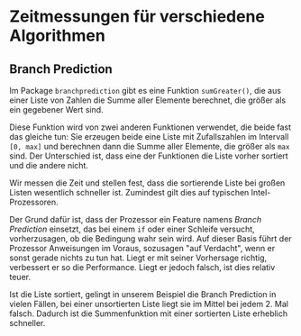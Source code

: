 # Zeitmessungen für verschiedene Algorithmen

## Branch Prediction

Im Package `branchprediction` gibt es eine Funktion `sumGreater()`, die aus einer Liste
von Zahlen die Summe aller Elemente berechnet, die größer als ein gegebener Wert sind.

Diese Funktion wird von zwei anderen Funktionen verwendet, die beide fast das gleiche
tun: Sie erzeugen beide eine Liste mit Zufallszahlen im Intervall `[0, max]` und
berechnen dann die Summe aller Elemente, die größer als `max` sind.
Der Unterschied ist, dass eine der Funktionen die Liste vorher sortiert und die andere
nicht.

Wir messen die Zeit und stellen fest, dass die sortierende Liste bei großen Listen
wesentlich schneller ist. Zumindest gilt dies auf typischen Intel-Prozessoren.

Der Grund dafür ist, dass der Prozessor ein Feature namens *Branch Prediction*
einsetzt, das bei einem `if` oder einer Schleife versucht, vorherzusagen, ob die
Bedingung wahr sein wird.
Auf dieser Basis führt der Prozessor Anweisungen im Voraus, sozusagen "auf Verdacht",
wenn er sonst gerade nichts zu tun hat. Liegt er mit seiner Vorhersage richtig,
verbessert er so die Performance. Liegt er jedoch falsch, ist dies relativ teuer.

Ist die Liste sortiert, gelingt in unserem Beispiel die Branch Prediction in vielen
Fällen, bei einer unsortierten Liste liegt sie im Mittel bei jedem 2. Mal falsch.
Dadurch ist die Summenfunktion mit einer sortierten Liste erheblich schneller.
